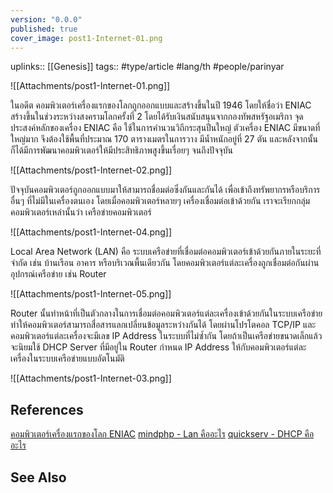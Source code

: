 ```yaml
---
version: "0.0.0"
published: true
cover_image: post1-Internet-01.png
---
```

uplinks:: [[Genesis]]
tags:: #type/article #lang/th #people/parinyar

![[Attachments/post1-Internet-01.png]]

ในอดีต คอมพิวเตอร์เครื่องแรกของโลกถูกออกแบบและสร้างขึ้นในปี 1946 โดยให้ชื่อว่า ENIAC สร้างขึ้นในช่วงระหว่างสงครามโลกครั้งที่ 2 โดยได้รับเงินสนับสนุนจากกองทัพสหรัฐอเมริกา จุดประสงค์หลักของเครื่อง ENIAC คือ ใช้ในการคำนวนวิถีกระสุนปืนใหญ่ ตัวเครื่อง ENIAC มีขนาดที่ใหญ่มาก จึงต้องใช้พื้นที่ประมาณ 170 ตารางเมตรในการวาง มีน้ำหนักอยู่ที่ 27 ตัน และหลังจากนั้นก็ได้มีการพัฒนาคอมพิวเตอร์ให้มีประสิทธิภาพสูงขึ้นเรื่อยๆ จนถึงปัจจุบัน

![[Attachments/post1-Internet-02.png]]

ปัจจุบันคอมพิวเตอร์ถูกออกแบบมาให้สามารถชื่อมต่อซึ่งกันและกันได้ เพื่อเข้าถึงทรัพยากรหรือบริการอื่นๆ ที่ไม่มีในเครื่องตนเอง โดยเมื่อคอมพิวเตอร์หลายๆ เครื่องเชื่อมต่อเข้าด้วยกัน เราจะเรียกกลุ่มคอมพิวเตอร์เหล่านั้นว่า เครือข่ายคอมพิวเตอร์

![[Attachments/post1-Internet-04.png]]

Local Area Network (LAN) คือ ระบบเครือข่ายที่เชื่อมต่อคอมพิวเตอร์เข้าด้วยกันภายในระยะที่จำกัด เช่น บ้านเรือน อาคาร หรือบริเวณพื้นเดียวกัน โดยคอมพิวเตอร์แต่ละเครื่องถูกเชื่อมต่อกันผ่านอุปกรณ์เครือข่าย เช่น Router

![[Attachments/post1-Internet-05.png]]

Router นั้นทำหน้าที่เป็นตัวกลางในการเชื่อมต่อคอมพิวเตอร์แต่ละเครื่องเข้าด้วยกันในระบบเครือข่าย ทำให้คอมพิวเตอร์สามารถสื่อสารแลกเปลี่ยนข้อมูลระหว่างกันได้ โดยผ่านโปรโตคอล TCP/IP และคอมพิวเตอร์แต่ละเครื่องจะมีเลข IP Address ในระบบที่ไม่ซ้ำกัน โดยถ้าเป็นเครือข่ายขนาดเล็กแล้ว จะนิยมใช้ DHCP Server ที่มีอยู่ใน Router กำหนด IP Address ให้กับคอมพิวเตอร์แต่ละเครื่องในระบบเครือข่ายแบบอัตโนมัติ

![[Attachments/post1-Internet-03.png]]

## References
 [คอมพิวเตอร์เครื่องแรกของโลก ENIAC](https://th.wikipedia.org/wiki/%E0%B8%AD%E0%B8%B5%E0%B8%99%E0%B8%B4%E0%B9%81%E0%B8%AD%E0%B8%81)
 [mindphp - Lan คืออะไร](https://www.mindphp.com/%E0%B8%84%E0%B8%B9%E0%B9%88%E0%B8%A1%E0%B8%B7%E0%B8%AD/73-%E0%B8%84%E0%B8%B7%E0%B8%AD%E0%B8%AD%E0%B8%B0%E0%B9%84%E0%B8%A3/2222-lan-%E0%B8%84%E0%B8%B7%E0%B8%AD%E0%B8%AD%E0%B8%B0%E0%B9%84%E0%B8%A3.html)
 [quickserv - DHCP คืออะไร](https://www.quickserv.co.th/knowledge-base/solutions/%e0%b9%80%e0%b8%8b%e0%b8%b4%e0%b8%a3%e0%b9%8c%e0%b8%9f%e0%b9%80%e0%b8%a7%e0%b8%ad%e0%b8%a3%e0%b9%8c-DHCP-%e0%b8%84%e0%b8%b7%e0%b8%ad%e0%b8%ad%e0%b8%b0%e0%b9%84%e0%b8%a3/)

## See Also